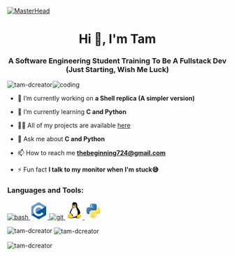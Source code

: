 [![MasterHead](https://gifdb.com/images/high/coding-skills-loading-dk68v8z0hevjpuiv.gif)](https://github.com/tam-dcreator)
<h1 align="center">Hi 👋, I'm Tam</h1>
<h3 align="center">A Software Engineering Student Training To Be A Fullstack Dev (Just Starting, Wish Me Luck)</h3>
<img align="right" alt="coding" width="400" src="https://cdn.dribbble.com/users/1059583/screenshots/4171367/coding-freak.gif">


<p align="left"> <img src="https://komarev.com/ghpvc/?username=tam-dcreator&label=Profile%20views&color=0e75b6&style=flat" alt="tam-dcreator" /> </p>

- 🔭 I’m currently working on **a Shell replica (A simpler version)**

- 🌱 I’m currently learning **C and Python**

- 👨‍💻 All of my projects are available [here](https://github.com/tam-dcreator?tab=repositories)

- 💬 Ask me about **C and Python**

- 📫 How to reach me **thebeginning724@gmail.com**

- ⚡ Fun fact **I talk to my monitor when I'm stuck😅**

<h3 align="left">Languages and Tools:</h3>
<p align="left"> <a href="https://www.gnu.org/software/bash/" target="_blank" rel="noreferrer"> <img src="https://www.vectorlogo.zone/logos/gnu_bash/gnu_bash-icon.svg" alt="bash" width="40" height="40"/> </a> <a href="https://www.cprogramming.com/" target="_blank" rel="noreferrer"> <img src="https://raw.githubusercontent.com/devicons/devicon/master/icons/c/c-original.svg" alt="c" width="40" height="40"/> </a> <a href="https://git-scm.com/" target="_blank" rel="noreferrer"> <img src="https://www.vectorlogo.zone/logos/git-scm/git-scm-icon.svg" alt="git" width="40" height="40"/> </a> <a href="https://www.linux.org/" target="_blank" rel="noreferrer"> <img src="https://raw.githubusercontent.com/devicons/devicon/master/icons/linux/linux-original.svg" alt="linux" width="40" height="40"/> </a> <a href="https://www.python.org" target="_blank" rel="noreferrer"> <img src="https://raw.githubusercontent.com/devicons/devicon/master/icons/python/python-original.svg" alt="python" width="40" height="40"/> </a> </p>

<p><img align="left" src="https://github-readme-stats.vercel.app/api/top-langs?username=tam-dcreator&show_icons=true&locale=en&layout=compact" alt="tam-dcreator" /></p>

<p>&nbsp;<img align="center" src="https://github-readme-stats.vercel.app/api?username=tam-dcreator&show_icons=true&locale=en" alt="tam-dcreator" /></p>

<p><img align="center" src="https://github-readme-streak-stats.herokuapp.com/?user=tam-dcreator&" alt="tam-dcreator" /></p>
